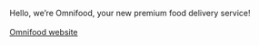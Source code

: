Hello, we’re Omnifood, your new premium food delivery service!
<br/>
<br/>
[Omnifood website](https://portfolio.gibreel.dev/Omnifood/)
